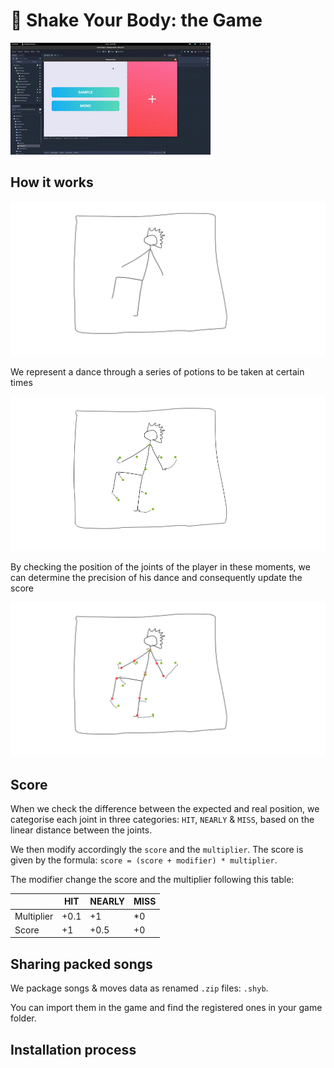 # :dancer: Shake Your Body: the Game

![](./imgs/game.gif)



## How it works

![](./imgs/dancer.png)

We represent a dance through a series of potions to be taken at certain times

![](./imgs/expected.png)

By checking the position of the joints of the player in these moments, we can determine the precision of his dance and consequently update the score

![](./imgs/diffs.png)

## Score

When we check the difference between the expected and real position, we categorise each joint in three categories: `HIT`, `NEARLY` & `MISS`, based on the linear distance between the joints.

We then modify accordingly the `score` and the `multiplier`. The score is given by the formula: `score = (score + modifier) * multiplier`.

The modifier change the score and the multiplier following this table:

|            | HIT  | NEARLY | MISS |
| ---------- | ---- | ------ | ---- |
| Multiplier | +0.1 | +1     | *0   |
| Score      | +1   | +0.5   | +0   |



## Sharing packed songs

We package songs & moves data as renamed `.zip` files: `.shyb`.

You can import them in the game and find the registered ones in your game folder.



## Installation process